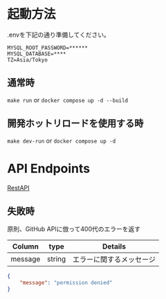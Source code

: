 # 起動方法

.envを下記の通り準備してください。

```.env
MYSQL_ROOT_PASSWORD=******
MYSQL_DATABASE=****
TZ=Asia/Tokyo
```

## 通常時

`make run`
or
`docker compose up -d --build`

## 開発ホットリロードを使用する時

`make dev-run`
or
`docker compose up -d`

# API Endpoints

[RestAPI](https://dazzling-balmoral-ae7.notion.site/API-Document-53049bbdbf9f46e7800746e36ad44629)

## 失敗時

原則、GitHub APIに倣って400代のエラーを返す

| Column | type | Details |
| -------- | -------- | -------- |
| message | string | エラーに関するメッセージ |

```json
{
    "message": "permission denied"
}
```

